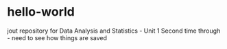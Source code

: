 # hello-world
jout repository for Data Analysis and Statistics - Unit 1
Second time through - need to see how things are saved
